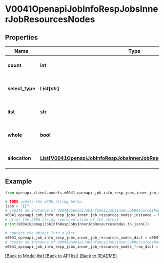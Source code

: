# V0041OpenapiJobInfoRespJobsInnerJobResourcesNodes


## Properties

Name | Type | Description | Notes
------------ | ------------- | ------------- | -------------
**count** | **int** | Number of allocated nodes | [optional] 
**select_type** | **List[str]** | Node scheduling selection method | [optional] 
**list** | **str** | Node(s) allocated to the job | [optional] 
**whole** | **bool** | Whether whole nodes were allocated | [optional] 
**allocation** | [**List[V0041OpenapiJobInfoRespJobsInnerJobResourcesNodesAllocationInner]**](V0041OpenapiJobInfoRespJobsInnerJobResourcesNodesAllocationInner.md) | Allocated node resources | [optional] 

## Example

```python
from openapi_client.models.v0041_openapi_job_info_resp_jobs_inner_job_resources_nodes import V0041OpenapiJobInfoRespJobsInnerJobResourcesNodes

# TODO update the JSON string below
json = "{}"
# create an instance of V0041OpenapiJobInfoRespJobsInnerJobResourcesNodes from a JSON string
v0041_openapi_job_info_resp_jobs_inner_job_resources_nodes_instance = V0041OpenapiJobInfoRespJobsInnerJobResourcesNodes.from_json(json)
# print the JSON string representation of the object
print(V0041OpenapiJobInfoRespJobsInnerJobResourcesNodes.to_json())

# convert the object into a dict
v0041_openapi_job_info_resp_jobs_inner_job_resources_nodes_dict = v0041_openapi_job_info_resp_jobs_inner_job_resources_nodes_instance.to_dict()
# create an instance of V0041OpenapiJobInfoRespJobsInnerJobResourcesNodes from a dict
v0041_openapi_job_info_resp_jobs_inner_job_resources_nodes_from_dict = V0041OpenapiJobInfoRespJobsInnerJobResourcesNodes.from_dict(v0041_openapi_job_info_resp_jobs_inner_job_resources_nodes_dict)
```
[[Back to Model list]](../README.md#documentation-for-models) [[Back to API list]](../README.md#documentation-for-api-endpoints) [[Back to README]](../README.md)


